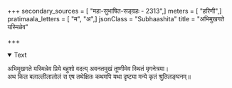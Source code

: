 +++
secondary_sources = [ "महा-सुभाषित-सङ्ग्रहः - 2313",]
meters = [ "हरिणी",]
pratimaala_letters = [ "म", "अ",]
jsonClass = "Subhaashita"
title = "अभिमुखगते यस्मिन्नेव"

+++

<details open><summary>Text</summary>

अभिमुखगते यस्मिन्नेव प्रिये बहुशो वदत्य् अवनतमुखं तूष्णीमेव स्थितं मृगनेत्रया।  
अथ किल बलाल्लीलालोलं स एष तथेक्षितः कथमपि यथा दृष्ट्या मन्ये कृतं श्रुतिलङ्घनम्॥
</details>
